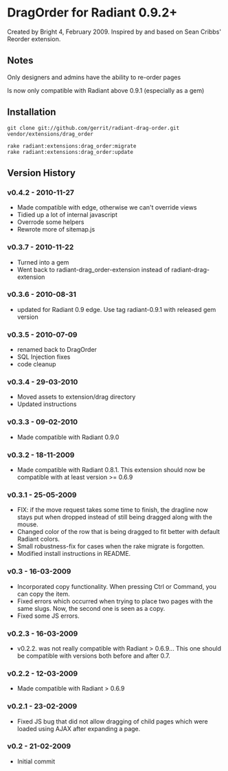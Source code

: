 # DragOrder for Radiant 0.9.2+

Created by Bright 4, February 2009. Inspired by and based on Sean Cribbs' Reorder extension.

## Notes

Only designers and admins have the ability to re-order pages

Is now only compatible with Radiant above 0.9.1 (especially as a gem)

## Installation

    git clone git://github.com/gerrit/radiant-drag-order.git vendor/extensions/drag_order
    
    rake radiant:extensions:drag_order:migrate
    rake radiant:extensions:drag_order:update

## Version History

### v0.4.2 - 2010-11-27

* Made compatible with edge, otherwise we can't override views
* Tidied up a lot of internal javascript
* Overrode some helpers
* Rewrote more of sitemap.js

### v0.3.7 - 2010-11-22

* Turned into a gem
* Went back to radiant-drag_order-extension instead of radiant-drag-extension

### v0.3.6 - 2010-08-31

* updated for Radiant 0.9 edge. Use tag radiant-0.9.1 with released gem version

### v0.3.5 - 2010-07-09

* renamed back to DragOrder
* SQL Injection fixes
* code cleanup

### v0.3.4 - 29-03-2010

* Moved assets to extension/drag directory
* Updated instructions

### v0.3.3 - 09-02-2010

* Made compatible with Radiant 0.9.0

### v0.3.2 - 18-11-2009

* Made compatible with Radiant 0.8.1. This extension should now be compatible with at least version >= 0.6.9

### v0.3.1 - 25-05-2009

* FIX: if the move request takes some time to finish, the dragline now stays put when dropped instead of still being 
dragged along with the mouse.
* Changed color of the row that is being dragged to fit better with default Radiant colors.
* Small robustness-fix for cases when the rake migrate is forgotten.
* Modified install instructions in README.

### v0.3 - 16-03-2009

* Incorporated copy functionality. When pressing Ctrl or Command, you can copy the item.
* Fixed errors which occurred when trying to place two pages with the same slugs. Now, the second one is seen as a copy.
* Fixed some JS errors.

### v0.2.3 - 16-03-2009

* v0.2.2. was not really compatible with Radiant > 0.6.9... This one should be compatible with versions both before and after 0.7.

### v0.2.2 - 12-03-2009

* Made compatible with Radiant > 0.6.9

### v0.2.1 - 23-02-2009

* Fixed JS bug that did not allow dragging of child pages which were loaded using AJAX after expanding a page.

### v0.2 - 21-02-2009

* Initial commit
